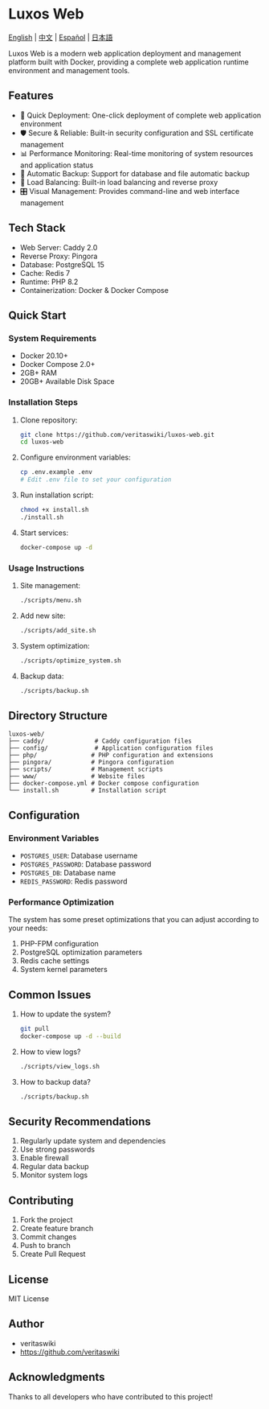 # Luxos Web

[English](README_EN.md) | [中文](README_CN.md) | [Español](README_ES.md) | [日本語](README_JP.md)

Luxos Web is a modern web application deployment and management platform built with Docker, providing a complete web application runtime environment and management tools.

## Features

- 🚀 Quick Deployment: One-click deployment of complete web application environment
- 🛡️ Secure & Reliable: Built-in security configuration and SSL certificate management
- 📊 Performance Monitoring: Real-time monitoring of system resources and application status
- 💾 Automatic Backup: Support for database and file automatic backup
- 🔄 Load Balancing: Built-in load balancing and reverse proxy
- 🎛️ Visual Management: Provides command-line and web interface management

## Tech Stack

- Web Server: Caddy 2.0
- Reverse Proxy: Pingora
- Database: PostgreSQL 15
- Cache: Redis 7
- Runtime: PHP 8.2
- Containerization: Docker & Docker Compose

## Quick Start

### System Requirements

- Docker 20.10+
- Docker Compose 2.0+
- 2GB+ RAM
- 20GB+ Available Disk Space

### Installation Steps

1. Clone repository:
   ```bash
   git clone https://github.com/veritaswiki/luxos-web.git
   cd luxos-web
   ```

2. Configure environment variables:
   ```bash
   cp .env.example .env
   # Edit .env file to set your configuration
   ```

3. Run installation script:
   ```bash
   chmod +x install.sh
   ./install.sh
   ```

4. Start services:
   ```bash
   docker-compose up -d
   ```

### Usage Instructions

1. Site management:
   ```bash
   ./scripts/menu.sh
   ```

2. Add new site:
   ```bash
   ./scripts/add_site.sh
   ```

3. System optimization:
   ```bash
   ./scripts/optimize_system.sh
   ```

4. Backup data:
   ```bash
   ./scripts/backup.sh
   ```

## Directory Structure

```
luxos-web/
├── caddy/              # Caddy configuration files
├── config/             # Application configuration files
├── php/               # PHP configuration and extensions
├── pingora/           # Pingora configuration
├── scripts/           # Management scripts
├── www/               # Website files
├── docker-compose.yml # Docker compose configuration
└── install.sh         # Installation script
```

## Configuration

### Environment Variables

- `POSTGRES_USER`: Database username
- `POSTGRES_PASSWORD`: Database password
- `POSTGRES_DB`: Database name
- `REDIS_PASSWORD`: Redis password

### Performance Optimization

The system has some preset optimizations that you can adjust according to your needs:

1. PHP-FPM configuration
2. PostgreSQL optimization parameters
3. Redis cache settings
4. System kernel parameters

## Common Issues

1. How to update the system?
   ```bash
   git pull
   docker-compose up -d --build
   ```

2. How to view logs?
   ```bash
   ./scripts/view_logs.sh
   ```

3. How to backup data?
   ```bash
   ./scripts/backup.sh
   ```

## Security Recommendations

1. Regularly update system and dependencies
2. Use strong passwords
3. Enable firewall
4. Regular data backup
5. Monitor system logs

## Contributing

1. Fork the project
2. Create feature branch
3. Commit changes
4. Push to branch
5. Create Pull Request

## License

MIT License

## Author

- veritaswiki
- https://github.com/veritaswiki

## Acknowledgments

Thanks to all developers who have contributed to this project! 